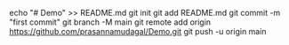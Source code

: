 echo "# Demo" >> README.md
git init
git add README.md
git commit -m "first commit"
git branch -M main
git remote add origin https://github.com/prasannamudagal/Demo.git
git push -u origin main
